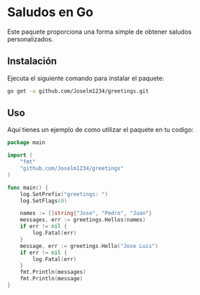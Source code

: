 # Saludos en Go

Este paquete proporciona una forma simple de obtener saludos personalizados.

## Instalación

Ejecuta el siguiente comando para instalar el paquete:

```bash
go get -u github.com/Joselm1234/greetings.git
```

## Uso

Aquí tienes un ejemplo de como utilizar el paquete en tu codigo:

```go
package main

import (
    "fmt"
    "github.com/Joselm1234/greetings"
)

func main() {
	log.SetPrefix("greetings: ")
	log.SetFlags(0)

	names := []string{"Jose", "Pedro", "Juan"}
	messages, err := greetings.Hellos(names)
    if err != nil {
		log.Fatal(err)
	}
	message, err := greetings.Hello("Jose Luis")
	if err != nil {
		log.Fatal(err)
	}
	fmt.Println(messages)
    fmt.Println(message)
}
```
